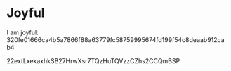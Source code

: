 # Joyful

I am joyful: 320fe01666ca4b5a7866f88a63779fc58759995674fd199f54c8deaab912cab4


22extLxekaxhkSB27HrwXsr7TQzHuTQVzzCZhs2CCQmBSP